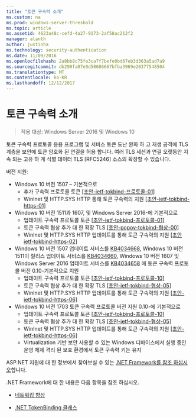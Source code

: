 ```yaml
---
title: "토큰 구속력 소개"
ms.custom: na
ms.prod: windows-server-threshold
ms.topic: article
ms.assetid: 4623a48c-cefd-4a27-9173-2af58ac212f2
manager: alanth
author: justinha
ms.technology: security-authentication
ms.date: 11/09/2016
ms.openlocfilehash: 2a0bb8c75fe3ca7f7befe0bd67eb3d363a5ad7a9
ms.sourcegitcommit: db290fa07e9d50686667bfba3969e20377548504
ms.translationtype: MT
ms.contentlocale: ko-KR
ms.lasthandoff: 12/12/2017
---
```

# <a name="introducing-token-binding"></a>토큰 구속력 소개

>적용 대상: Windows Server 2016 및 Windows 10

토큰 구속력 프로토콜 응용 프로그램 및 서비스 토큰 도난 완화 하 고 재생 공격에 TLS 계층을 보안에 토큰 암호화 된 연결을 허용 합니다. 여러 TLS 세션과 연결 오랫동안 지속 되는 고유 하 게 식별 데이터 TLS [RFC5246] 소스의 확장할 수 있습니다.

버전 지원:

- Windows 10 버전 1507 – 기본적으로
    - 추가 구속력 프로토콜 토큰 [[초안-ietf-tokbind-프로토콜-01]](https://datatracker.ietf.org/doc/draft-ietf-tokbind-protocol/01/)
    - WinInet 및 HTTP.SYS HTTP 통해 토큰 구속력의 지원 [[초안-ietf-tokbind-https-01]](https://datatracker.ietf.org/doc/draft-ietf-tokbind-https/01/)
- Windows 10 버전 1511과 1607, 및 Windows Server 2016-에 기본적으로
    - 업데이트 구속력 프로토콜 토큰 [[초안-ietf-tokbind-프로토콜-01]](https://datatracker.ietf.org/doc/draft-ietf-tokbind-protocol/01/)
    - 토큰 구속력 협상 추가 대 한 확장 TLS [[초안-popov-tokbind-협상-00]](https://tools.ietf.org/html/draft-popov-tokbind-negotiation-00)
    - WinInet 및 HTTP.SYS HTTP 업데이트를 통해 토큰 구속력의 지원 [[초안 ietf-tokbind-https-02]](https://datatracker.ietf.org/doc/draft-ietf-tokbind-https/02/)
- Windows 10 버전 1507 업데이트 서비스를 [KB4034668](https://support.microsoft.com/kb/KB4034668), Windows 10 버전 1511이 릴리스 업데이트 서비스를 [KB4034660](https://support.microsoft.com/kb/KB4034660), Windows 10 버전 1607 및 Windows Server 2016 업데이트 서비스를 [KB4034658](https://support.microsoft.com/kb/KB4034658) 에 토큰 구속력 프로토콜 버전 0.10-기본적으로 지원
    - 업데이트 구속력 프로토콜 토큰 [[초안-ietf-tokbind-프로토콜-10]](https://datatracker.ietf.org/doc/draft-ietf-tokbind-protocol/10/)
    - 토큰 구속력 협상 추가 대 한 확장 TLS [[초안-ietf-tokbind-협상-05]](https://tools.ietf.org/html/draft-ietf-tokbind-negotiation-05)
    - WinInet 및 HTTP.SYS HTTP 업데이트를 통해 토큰 구속력의 지원 [[초안-ietf-tokbind-https-06]](https://datatracker.ietf.org/doc/draft-ietf-tokbind-https/06/)
- Windows 10 버전 1703 토큰 구속력 프로토콜 버전 지원 0.10-에 기본적으로
    - 업데이트 구속력 프로토콜 토큰 [[초안-ietf-tokbind-프로토콜-10]](https://datatracker.ietf.org/doc/draft-ietf-tokbind-protocol/10/)
    - 토큰 구속력 협상 추가 대 한 확장 TLS [[초안-ietf-tokbind-협상-05]](https://tools.ietf.org/html/draft-ietf-tokbind-negotiation-05)
    - WinInet 및 HTTP.SYS HTTP 업데이트를 통해 토큰 구속력의 지원 [[초안-ietf-tokbind-https-06]](https://datatracker.ietf.org/doc/draft-ietf-tokbind-https/06/)
    - Virtualization 기반 보안 사용할 수 있는 Windows 디바이스에서 실행 중인 운영 체제 격리 된 보호 환경에서 토큰 구속력 키는 유지

ASP.NET 지원에 대 한 정보에서 찾아보실 수 있는 [.NET Framework를 참조 하십시오](https://referencesource.microsoft.com/#System.Web/ITlsTokenBindingInfo.cs,4a5e5668f5c31170)합니다. 

.NET Framework에 대 한 내용은 다음 항목을 참조 하십시오.

- [네트워킹 향상](https://blogs.msdn.microsoft.com/dotnet/2015/11/30/net-framework-4-6-1-is-now-available/#networking)

- [.NET TokenBinding 클래스](https://msdn.microsoft.com/library/system.security.authentication.extendedprotection.tokenbinding.aspx)
